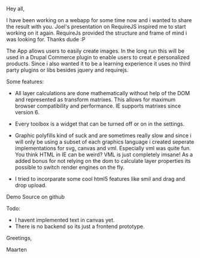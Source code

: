 Hey all,

I have been working on a webapp for some time now and i wanted to share the result with you. Joel's presentation on RequireJS inspired me to start working on it again. RequireJs provided the structure and frame of mind i was looking for. Thanks dude :P

The App allows users to easily create images. In the long run this will be used in a Drupal Commerce plugin to enable users to creat e personalized products. Since i also wanted it to be a learning experience it uses no third party plugins or libs besides jquery and requirejs.

Some features:

- All layer calculations are done mathematically without help of the DOM and represented as transform matrixes. This allows for maximum browser compatibility and performance. IE supports matrixes since version 6.

- Every toolbox is a widget that can be turned off or on in the settings.

- Graphic polyfills kind of suck and are sometimes really slow and since i will only be using a subset of each graphics language i created seperate implementations for svg, canvas and vml. Especially vml was quite fun. You think HTML in IE can be weird? VML is just completely imsane! As a added bonus for not relying on the dom to calculate layer properties its possible to switch render engines on the fly.

- I tried to incorparate some cool html5 features like smil and drag and drop upload.

Demo
Source on github

Todo:

- I havent implemented text in canvas yet.
- There is no backend so its just a frontend prototype.

Greetings,

Maarten



